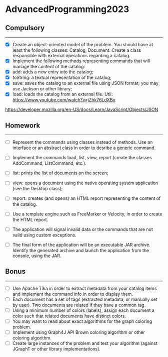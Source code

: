 
# AdvancedProgramming2023
## Compulsory

------

- [x] Create an object-oriented model of the problem. You should have at least the following classes: Catalog, Document. Create a class responsible with external operations regarding a catalog.
- [x] Implement the following methods representing commands that will manage the content of the catalog:
- [x] add: adds a new entry into the catalog;
- [x] toString: a textual representation of the catalog;
- [x] save: saves the catalog to an external file using JSON format; you may use Jackson or other library; 
- [x] load: loads the catalog from an external file.
Util: https://www.youtube.com/watch?v=jZhk76LdXBo

https://developer.mozilla.org/en-US/docs/Learn/JavaScript/Objects/JSON

## Homework

------  
- [ ] Represent the commands using classes instead of methods. Use an interface or an abstract class in order to desribe a generic command.
- [ ] Implement the commands load, list, view, report (create the classes AddCommand, ListCommand, etc.).
- [ ] list: prints the list of documents on the screen;
- [ ] view: opens a document using the native operating system application (see the Desktop class);
- [ ] report: creates (and opens) an HTML report representing the content of the catalog.
- [ ] Use a template engine such as FreeMarker or Velocity, in order to create the HTML report.
- [ ] The application will signal invalid data or the commands that are not valid using custom exceptions.
- [ ] The final form of the application will be an executable JAR archive. Identify the generated archive and launch the application from the console, using the JAR.


## Bonus

------  
- [ ] Use Apache Tika in order to extract metadata from your catalog items and implement the command info in order to display them.
- [ ] Each document has a set of tags (extracted metadata, or manually set by user). Two documents are related if they have a common tag.
- [ ] Using a minimum number of colors (labels), assign each document a color such that related documents have distinct colors.
- [ ] You may want to read about exact algorithms for the graph coloring problem.
- [ ] Implement using Graph4J API Brown coloring algorithm or other coloring algorithm.
- [ ] Create large instances of the problem and test your algorithm (against JGraphT or other library implementations).
